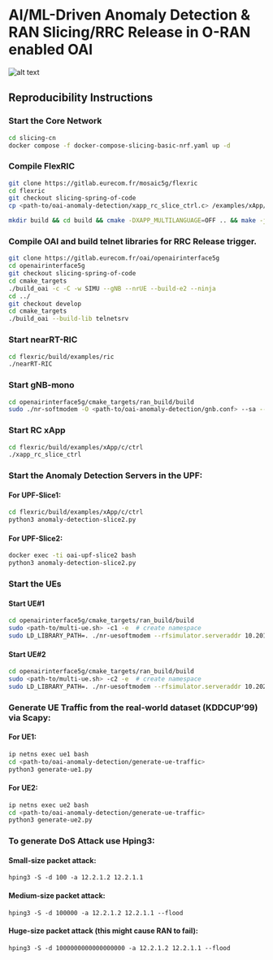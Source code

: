 # AI/ML-Driven Anomaly Detection & RAN Slicing/RRC Release in O-RAN enabled OAI

![alt text](https://github.com/teo-tsou/oai-anomaly-detection/blob/main/explanatory-second.png)

## Reproducibility Instructions
 
### Start the Core Network
  ```bash
  cd slicing-cn
  docker compose -f docker-compose-slicing-basic-nrf.yaml up -d
  ```

### Compile FlexRIC
  ```bash
  git clone https://gitlab.eurecom.fr/mosaic5g/flexric
  cd flexric
  git checkout slicing-spring-of-code
  cp <path-to/oai-anomaly-detection/xapp_rc_slice_ctrl.c> /examples/xApp/c/ctrl/
  ```
  ```bash
  mkdir build && cd build && cmake -DXAPP_MULTILANGUAGE=OFF .. && make -j8 && sudo make install
  ```

### Compile OAI and build telnet libraries for RRC Release trigger.
  ```bash
  git clone https://gitlab.eurecom.fr/oai/openairinterface5g
  cd openairinterface5g
  git checkout slicing-spring-of-code
  cd cmake_targets
  ./build_oai -c -C -w SIMU --gNB --nrUE --build-e2 --ninja
  cd ../
  git checkout develop
  cd cmake_targets
  ./build_oai --build-lib telnetsrv
  ```

### Start nearRT-RIC
  ```bash
  cd flexric/build/examples/ric
  ./nearRT-RIC 
  ```

### Start gNB-mono
  ```bash
  cd openairinterface5g/cmake_targets/ran_build/build
  sudo ./nr-softmodem -O <path-to/oai-anomaly-detection/gnb.conf> --sa --rfsim -E --gNBs.[0].min_rxtxtime 6  --telnetsrv --telnetsrv.shrmod rrc
  ```

  ### Start RC xApp
  ```bash
  cd flexric/build/examples/xApp/c/ctrl
  ./xapp_rc_slice_ctrl
  ```

  ### Start the Anomaly Detection Servers in the UPF:
 
  #### For UPF-Slice1:
  ```bash
  cd flexric/build/examples/xApp/c/ctrl
  python3 anomaly-detection-slice2.py
  ```

  #### For UPF-Slice2:
  ```bash
  docker exec -ti oai-upf-slice2 bash
  python3 anomaly-detection-slice2.py
  ```

### Start the UEs

#### Start UE#1
  ```bash
  cd openairinterface5g/cmake_targets/ran_build/build
  sudo <path-to/multi-ue.sh> -c1 -e  # create namespace
  sudo LD_LIBRARY_PATH=. ./nr-uesoftmodem --rfsimulator.serveraddr 10.201.1.100 -r 106 --numerology 1 --band 78 -C 3619200000 --rfsim --sa -O <path-to/oai-anomaly-detection/conf/ue_1.conf> -E
  ```

#### Start UE#2
  ```bash
  cd openairinterface5g/cmake_targets/ran_build/build
  sudo <path-to/multi-ue.sh> -c2 -e  # create namespace
  sudo LD_LIBRARY_PATH=. ./nr-uesoftmodem --rfsimulator.serveraddr 10.202.1.100 -r 106 --numerology 1 --band 78 -C 3619200000 --rfsim --sa -O <path-to/oai-anomaly-detection/ue_2.conf> -E
  ```

### Generate UE Traffic from the real-world dataset (KDDCUP’99) via Scapy:

#### For UE1:    
 ```bash
ip netns exec ue1 bash
cd <path-to/oai-anomaly-detection/generate-ue-traffic>
python3 generate-ue1.py
```

#### For UE2:    
 ```bash
ip netns exec ue2 bash
cd <path-to/oai-anomaly-detection/generate-ue-traffic>
python3 generate-ue2.py
```

### To generate DoS Attack use Hping3:
  
#### Small-size packet attack:

`hping3 -S -d 100 -a 12.2.1.2 12.2.1.1`

#### Medium-size packet attack:

`hping3 -S -d 100000 -a 12.2.1.2 12.2.1.1 --flood`

#### Huge-size packet attack (this might cause RAN to fail):

`hping3 -S -d 1000000000000000000 -a 12.2.1.2 12.2.1.1 --flood`

